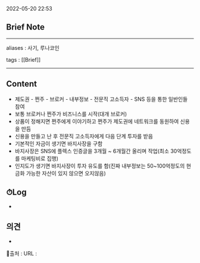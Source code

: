 2022-05-20 22:53
## Brief Note
---
aliases : 사기, 루나코인

tags : [[Brief]]  

---

## Content
- 제도권 - 쩐주 - 브로커 - 내부정보 - 전문직 고소득자 -  SNS 등을 통한 일반인들 참여
- 보통 브로커나 쩐주가 비즈니스를 시작(대개 브로커)
- 상품이 정해지면 쩐주에게 이야기하고 쩐주가 제도권에 네트워크를 동원하여 신용을 만듬
- 신용을 만들고 난 후 전문직 고소득자에게 다음 단계 투자를 받음
- 기본적인 자금이 생기면 바지사장을 구함
- 바지사장은 SNS에 플렉스 인증글을 3개월 ~ 6개월간 올리며 작업(최소 30억정도를 마케팅비로 집행)
- 인지도가 생기면 바지사장이 투자 유도를 함(진짜 내부정보는 50~100억정도의 현금화 가능한 자산이 있지 않으면 오지않음)

## ⏱Log
-

## 의견
-


📙출처 :
URL :